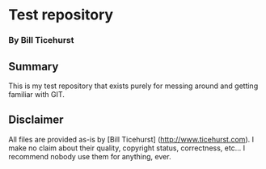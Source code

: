 # Test repository
### By Bill Ticehurst

## Summary
This is my test repository that exists purely for messing around and getting familiar with GIT.

## Disclaimer
All files are provided as-is by [Bill Ticehurst] (http://www.ticehurst.com).  I make no claim about
their quality, copyright status, correctness, etc... I recommend nobody use them for anything, ever.

